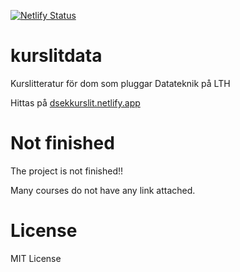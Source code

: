 [![Netlify Status](https://api.netlify.com/api/v1/badges/20e136f3-46c3-4e25-a1f7-6240b1cc8b75/deploy-status)](https://app.netlify.com/sites/dsekkurslit/deploys)

# kurslitdata
Kurslitteratur för dom som pluggar Datateknik på LTH

Hittas på [dsekkurslit.netlify.app](https://dsekkurslit.netlify.app)

# Not finished
The project is not finished!!

Many courses do not have any link attached.


# License
MIT License
